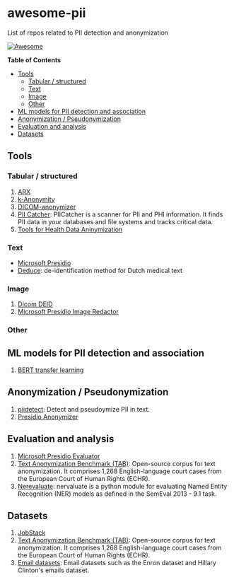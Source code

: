 # awesome-pii
List of repos related to PII detection and anonymization

[![Awesome](https://awesome.re/badge-flat.svg)](https://awesome.re)

<!-- START doctoc generated TOC please keep comment here to allow auto update -->
<!-- DON'T EDIT THIS SECTION, INSTEAD RE-RUN doctoc TO UPDATE -->
**Table of Contents**

- [Tools](#tools)
  - [Tabular / structured](#tabular--structured)
  - [Text](#text)
  - [Image](#image)
  - [Other](#other)
- [ML models for PII detection and association](#ml-models-for-pii-detection-and-association)
- [Anonymization / Pseudonymization](#anonymization--pseudonymization)
- [Evaluation and analysis](#evaluation-and-analysis)
- [Datasets](#datasets)

<!-- END doctoc generated TOC please keep comment here to allow auto update -->

## Tools

### Tabular / structured

1. [ARX](https://arx.deidentifier.org/)
1. [k-Anonymity](https://github.com/Nuclearstar/K-Anonymity)
1. [DICOM-anonymizer](https://github.com/KitwareMedical/dicom-anonymizer) 
1. [PII Catcher](https://github.com/tokern/piicatcher): PIICatcher is a scanner for PII and PHI information. It finds PII data in your databases and file systems and tracks critical data.
1. [Tools for Health Data Aninymization](https://github.com/microsoft/Tools-for-Health-Data-Anonymization) 


### Text

*  [Microsoft Presidio](https://github.com/microsoft/presidio)
*  [Deduce](https://github.com/vmenger/deduce): de-identification method for Dutch medical text

### Image

1. [Dicom DEID](https://github.com/pydicom/DEID) 
1. [Microsoft Presidio Image Redactor](https://github.com/microsoft/presidio/tree/main/presidio-image-redactor)



### Other

## ML models for PII detection and association
1. [BERT transfer learning](https://github.com/arnobiomorelix/berttransferlearning)


## Anonymization / Pseudonymization
1. [piidetect](https://github.com/edwardcooper/piidetect): Detect and pseudoymize PII in text.
1. [Presidio Anonymizer](https://github.com/microsoft/presidio/tree/main/presidio-anonymizer)

## Evaluation and analysis

1. [Microsoft Presidio Evaluator](https://github.com/microsoft/presidio-research) 
1. [Text Anonymization Benchmark (TAB)](https://github.com/NorskRegnesentral/text-anonymisation-benchmark):  Open-source corpus for text anonymization. It comprises 1,268 English-language court cases from the European Court of Human Rights (ECHR).
1. [Nerevaluate](https://github.com/MantisAI/nervaluate): nervaluate is a python module for evaluating Named Entity Recognition (NER) models as defined in the SemEval 2013 - 9.1 task.

## Datasets

1. [JobStack](https://github.com/kris927b/JobStack)
1. [Text Anonymization Benchmark (TAB)](https://github.com/NorskRegnesentral/text-anonymisation-benchmark):  Open-source corpus for text anonymization. It comprises 1,268 English-language court cases from the European Court of Human Rights (ECHR).
1. [Email datasets](https://github.com/Mithileysh/Email-Datasets): Email datasets such as the Enron dataset and Hillary Clinton's emails dataset.

